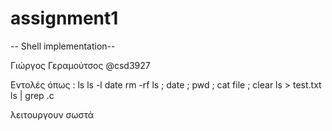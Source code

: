# assignment1

-- Shell implementation-- 

Γιώργος Γεραμούτσος
@csd3927


Εντολές όπως :
    ls 
    ls -l
    date 
    rm -rf 
    ls ; date ; pwd ; cat file ; clear 
    ls > test.txt
    ls | grep .c
    
λειτουργουν σωστά





